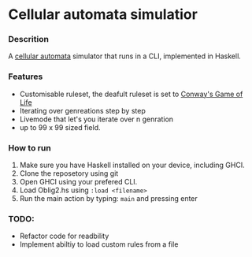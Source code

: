 # Cellular automata simulatior 


### Descrition
A [cellular automata](https://en.wikipedia.org/wiki/Cellular_automaton) simulator that runs in a CLI, implemented in Haskell.



### Features
- Customisable ruleset, the deafult ruleset is set to [Conway's Game of Life](https://en.wikipedia.org/wiki/Conway%27s_Game_of_Life)
- Iterating over genreations step by step
- Livemode that let's you iterate over n genration
- up to 99 x 99 sized field.


### How to run
1. Make sure you have Haskell installed on your device, including GHCI.
2. Clone the reposetory using git
3. Open GHCI using your prefered CLI.
4. Load Oblig2.hs using ```:load <filename>```
5. Run the main action by typing: ```main``` and pressing enter



### TODO:
- Refactor code for readbility
- Implement abiltiy to load custom rules from a file
